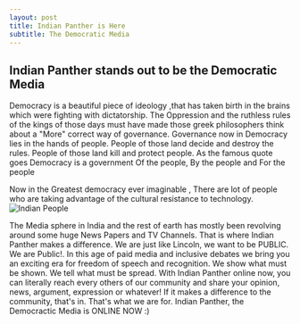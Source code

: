```yaml
---
layout: post
title: Indian Panther is Here
subtitle: The Democratic Media
---
```



## Indian Panther stands out to be the Democratic Media


Democracy is a beautiful piece of ideology ,that has taken birth in the brains which were fighting with dictatorship. The Oppression and the ruthless rules of the kings of those days must have made those greek philosophers think about a "More" correct way of governance. Governance now in Democracy lies in the hands of people. People of those land decide and destroy the rules. People of those land kill and protect people. As the famous quote goes Democracy is a government Of the people, By the people and For the people

Now in the Greatest democracy ever imaginable , There are lot of people who are taking advantage of the cultural resistance to technology. ![Indian People](https://www.liverpool.ac.uk/media/research/india-fellowship-brochure-image.jpg)

The Media sphere in India and the rest of earth has mostly been revolving around some huge News Papers and TV Channels. That is where Indian Panther makes a difference. We are just like Lincoln, we want to be PUBLIC. We are Public!. In this age of paid media and inclusive debates we bring you an exciting era for freedom of speech and recognition. We show what must be shown. We tell what must be spread. With Indian Panther online now, you can literally reach every others of our community and share your opinion, news, argument, expression or whatever! If it makes a difference to the community, that's in. That's what we are for. Indian Panther, the Democractic Media is ONLINE NOW :)

